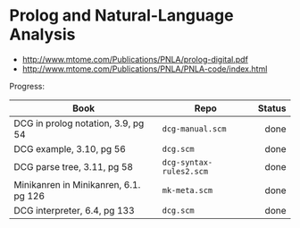 Prolog and Natural-Language Analysis
==

* http://www.mtome.com/Publications/PNLA/prolog-digital.pdf
* http://www.mtome.com/Publications/PNLA/PNLA-code/index.html

Progress:

| Book       | Repo        | Status |
| -----|-------- |--------------:|
| DCG in prolog notation, 3.9, pg 54 | `dcg-manual.scm` | done |
| DCG example, 3.10, pg 56 | `dcg.scm` | done |
| DCG parse tree, 3.11, pg 58 | `dcg-syntax-rules2.scm` | done |
| Minikanren in Minikanren, 6.1. pg 126 | `mk-meta.scm` | done |
| DCG interpreter, 6.4, pg 133 | `dcg.scm` | done |
